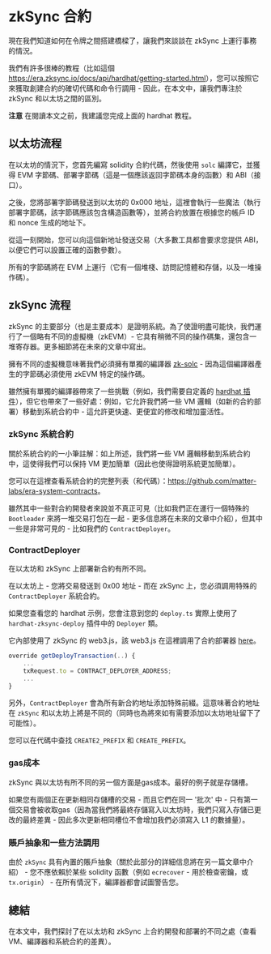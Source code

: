  <!-- 翻譯時間：2024/3/5 -->
# zkSync 合約

現在我們知道如何在令牌之間搭建橋樑了，讓我們來談談在 zkSync 上運行事務的情況。

我們有許多很棒的教程（比如這個 <https://era.zksync.io/docs/api/hardhat/getting-started.html>），您可以按照它來獲取創建合約的確切代碼和命令行調用 - 因此，在本文中，讓我們專注於 zkSync 和以太坊之間的區別。

**注意** 在閱讀本文之前，我建議您完成上面的 hardhat 教程。

## 以太坊流程

在以太坊的情況下，您首先編寫 solidity 合約代碼，然後使用 `solc` 編譯它，並獲得 EVM 字節碼、部署字節碼（這是一個應該返回字節碼本身的函數）和 ABI（接口）。

之後，您將部署字節碼發送到以太坊的 0x000 地址，這裡會執行一些魔法（執行部署字節碼，該字節碼應該包含構造函數等），並將合約放置在根據您的帳戶 ID 和 nonce 生成的地址下。

從這一刻開始，您可以向這個新地址發送交易（大多數工具都會要求您提供 ABI，以便它們可以設置正確的函數參數）。

所有的字節碼將在 EVM 上運行（它有一個堆棧、訪問記憶體和存儲，以及一堆操作碼）。

## zkSync 流程

zkSync 的主要部分（也是主要成本）是證明系統。為了使證明盡可能快，我們運行了一個略有不同的虛擬機（zkEVM）- 它具有稍微不同的操作碼集，還包含一堆寄存器。更多細節將在未來的文章中寫出。

擁有不同的虛擬機意味著我們必須擁有單獨的編譯器 [zk-solc](https://github.com/matter-labs/zksolc-bin) - 因為這個編譯器產生的字節碼必須使用 zkEVM 特定的操作碼。

雖然擁有單獨的編譯器帶來了一些挑戰（例如，我們需要自定義的 [hardhat 插件](https://github.com/matter-labs/hardhat-zksync)），但它也帶來了一些好處：例如，它允許我們將一些 VM 邏輯（如新的合約部署）移動到系統合約中 - 這允許更快速、更便宜的修改和增加靈活性。

### zkSync 系統合約

關於系統合約的一小筆註解：如上所述，我們將一些 VM 邏輯移動到系統合約中，這使得我們可以保持 VM 更加簡單（因此也使得證明系統更加簡單）。

您可以在這裡查看系統合約的完整列表（和代碼）：<https://github.com/matter-labs/era-system-contracts>。

雖然其中一些對合約開發者來說並不真正可見（比如我們正在運行一個特殊的 `Bootleader` 來將一堆交易打包在一起 - 更多信息將在未來的文章中介紹），但其中一些是非常可見的 - 比如我們的 `ContractDeployer`。

### ContractDeployer

在以太坊和 zkSync 上部署新合約有所不同。

在以太坊上 - 您將交易發送到 0x00 地址 - 而在 zkSync 上，您必須調用特殊的 `ContractDeployer` 系統合約。

如果您查看您的 hardhat 示例，您會注意到您的 `deploy.ts` 實際上使用了 `hardhat-zksync-deploy` 插件中的 `Deployer` 類。

它內部使用了 zkSync 的 web3.js，該 web3.js 在這裡調用了合約部署器 [here](https://github.com/zksync-sdk/zksync2-js/blob/b1d11aa016d93ebba240cdeceb40e675fb948133/src/contract.ts#L76)。

```typescript
override getDeployTransaction(..) {
    ...
    txRequest.to = CONTRACT_DEPLOYER_ADDRESS;
    ...
}
```

另外，`ContractDeployer` 會為所有新合約地址添加特殊前綴。這意味著合約地址在 `zkSync` 和以太坊上將是不同的（同時也為將來如有需要添加以太坊地址留下了可能性）。

您可以在代碼中查找 `CREATE2_PREFIX` 和 `CREATE_PREFIX`。

### gas成本

zkSync 與以太坊有所不同的另一個方面是gas成本。最好的例子就是存儲槽。

如果您有兩個正在更新相同存儲槽的交易 - 而且它們在同一 '批次' 中 - 只有第一個交易會被收取gas（因為當我們將最終存儲寫入以太坊時，我們只寫入存儲已更改的最終差異 - 因此多次更新相同槽位不會增加我們必須寫入 L1 的數據量）。

### 賬戶抽象和一些方法調用

由於 `zkSync` 具有內置的賬戶抽象（關於此部分的詳細信息將在另一篇文章中介紹） - 您不應依賴於某些 solidity 函數（例如 `ecrecover` - 用於檢查密鑰，或 `tx.origin`） - 在所有情況下，編譯器都會試圖警告您。

## 總結

在本文中，我們探討了在以太坊和 zkSync 上合約開發和部署的不同之處（查看 VM、編譯器和系統合約的差異）。

